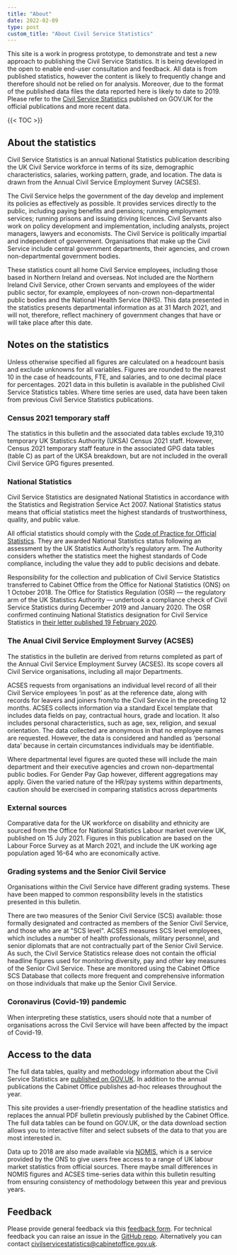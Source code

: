 ```yaml
---
title: "About"
date: 2022-02-09
type: post
custom_title: "About Civil Service Statistics"
---
```


This site is a work in progress prototype, to demonstrate and test a new approach to publishing the Civil Service Statistics. It is being developed in the open to enable end-user consultation and feedback. All data is from published statistics, however the content is likely to frequently change and therefore should not be relied on for analysis. Moreover, due to the format of the published data files the data reported here is likely to date to 2019. Please refer to the <a href="https://www.gov.uk/government/collections/civil-service-statistics" rel="noreferrer noopener" target="_blank">Civil Service Statistics</a> published on GOV.UK for the official publications and more recent data.

{{< TOC >}}

## About the statistics
Civil Service Statistics is an annual National Statistics publication describing the UK Civil Service workforce in terms of its size, demographic characteristics, salaries, working pattern, grade, and location. The data is drawn from the Annual Civil Service Employment Survey (ACSES).

The Civil Service helps the government of the day develop and implement its policies as effectively as possible. It provides services directly to the public, including paying benefits and pensions; running employment services; running prisons and issuing driving licences. Civil Servants also work on policy development and implementation, including analysts, project managers, lawyers and economists. The Civil Service is politically impartial and independent of government. Organisations that make up the Civil Service include central government departments, their agencies, and crown non-departmental government bodies.

These statistics count all home Civil Service employees, including those based in Northern Ireland and overseas. Not included are the Northern Ireland Civil Service, other Crown servants and employees of the wider public sector, for example, employees of non-crown non-departmental public bodies and the National Health Service (NHS). This data presented in the statistics presents departmental information as at 31 March 2021, and will not, therefore, reflect machinery of government changes that have or will take place after this date.

## Notes on the statistics
Unless otherwise specified all figures are calculated on a headcount basis and exclude unknowns for all variables. Figures are rounded to the nearest 10 in the case of headcounts, FTE, and salaries, and to one decimal place for percentages. 2021 data in this bulletin is available in the published Civil Service Statistics tables. Where time series are used, data have been taken from previous Civil Service Statistics publications.

### Census 2021 temporary staff
The statistics in this bulletin and the associated data tables exclude 19,310 temporary UK Statistics Authority (UKSA) Census 2021 staff. However, Census 2021 temporary staff feature in the associated GPG data tables (table C) as part of the UKSA breakdown, but are not included in the overall Civil Service GPG figures presented.

### National Statistics
Civil Service Statistics are designated National Statistics in accordance with the Statistics and Registration Service Act 2007. National Statistics status means that official statistics meet the highest standards of trustworthiness, quality, and public value.

All official statistics should comply with the [Code of Practice for Official Statistics](https://code.statisticsauthority.gov.uk/). They are awarded National Statistics status following an assessment by the UK Statistics Authority’s regulatory arm. The Authority considers whether the statistics meet the highest standards of Code compliance, including the value they add to public decisions and debate.

Responsibility for the collection and publication of Civil Service Statistics transferred to Cabinet Office from the Office for National Statistics (ONS) on 1 October 2018. The Office for Statistics Regulation (OSR) — the regulatory arm of the UK Statistics Authority — undertook a compliance check of Civil Service Statistics during December 2019 and January 2020. The OSR confirmed continuing National Statistics designation for Civil Service Statistics in [their letter published 19 February 2020](https://osr.statisticsauthority.gov.uk/correspondence/compliance-check-of-civil-service-statistics/).

### The Anual Civil Service Employment Survey (ACSES)
The statistics in the bulletin are derived from returns completed as part of the Annual Civil Service Employment Survey (ACSES). Its scope covers all Civil Service organisations, including all major Departments.

ACSES requests from organisations an individual level record of all their Civil Service employees ‘in post’ as at the reference date, along with records for leavers and joiners from/to the Civil Service in the preceding 12 months. ACSES collects information via a standard Excel template that includes data fields on pay, contractual hours, grade and location. It also includes personal characteristics, such as age, sex, religion, and sexual orientation. The data collected are anonymous in that no employee names are requested. However, the data is considered and handled as ‘personal data’ because in certain circumstances individuals may be identifiable.

Where departmental level figures are quoted these will include the main department and their executive agencies and crown non-departmental public bodies. For Gender Pay Gap however, different aggregations may apply. Given the varied nature of the HR/pay systems within departments, caution should be exercised in comparing statistics across departments

### External sources
Comparative data for the UK workforce on disability and ethnicity are sourced from the Office for National Statistics Labour market overview UK, published on 15 July 2021. Figures in this publication are based on the Labour Force Survey as at March 2021, and include the UK working age population aged 16-64 who are economically active.

### Grading systems and the Senior Civil Service
Organisations within the Civil Service have different grading systems. These have been mapped to common responsibility levels in the statistics presented in this bulletin.

There are two measures of the Senior Civil Service (SCS) available: those formally designated and contracted as members of the Senior Civil Service, and those who are at "SCS level". ACSES measures SCS level employees, which includes a number of health professionals, military personnel, and senior diplomats that are not contractually part of the Senior Civil Service. As such, the Civil Service Statistics release does not contain the official headline figures used for monitoring diversity, pay and other key measures of the Senior Civil Service. These are monitored using the Cabinet Office SCS Database that collects more frequent and comprehensive information on those individuals that make up the Senior Civil Service.

### Coronavirus (Covid-19) pandemic
When interpreting these statistics, users should note that a number of organisations across the Civil Service will have been affected by the impact of Covid-19.

## Access to the data
The full data tables, quality and methodology information about the Civil Service Statistics are [published on GOV.UK](https://www.gov.uk/government/collections/civil-service-statistics). In addition to the annual publications the Cabinet Office publishes ad-hoc releases throughout the year.

This site provides a user-friendly presentation of the headline statistics and replaces the annual PDF bulletin previously published by the Cabinet Office. The full data tables can be found on GOV.UK, or the data download section allows you to interactive filter and select subsets of the data to that you are most interested in.

Data up to 2018 are also made available via [NOMIS](https://www.nomisweb.co.uk/), which is a service provided by the ONS to give users free access to a range of UK labour market statistics from official sources. There maybe small differences in NOMIS figures and ACSES time-series data within this bulletin resulting from ensuring consistency of methodology between this year and previous years.


## Feedback
Please provide general feedback via this [feedback form](https://forms.gle/gK3Z9f1uNParja3p6). For technical feedback you can raise an issue in the [GitHub repo](https://github.com/co-analysis/acses-example/issues). Alternatively you can contact [civilservicestatistics@cabinetoffice.gov.uk](mailto:civilservicestatistics@cabinetoffice.gov.uk).

